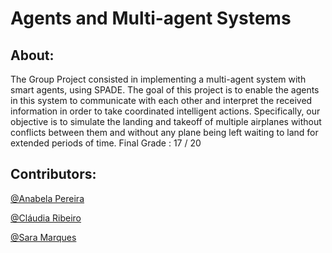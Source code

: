 #  Agents and Multi-agent Systems

## About:
The Group Project consisted in implementing a multi-agent system with smart agents, using SPADE. The goal of this project is to enable the agents in this system to communicate with each other and interpret the received information in order to take coordinated intelligent actions. Specifically, our objective is to simulate the landing and takeoff of multiple airplanes without conflicts between them and without any plane being left waiting to land for extended periods of time.
Final Grade : 17 / 20

## Contributors:
[@Anabela Pereira](https://github.com/alpereirinha)

[@Cláudia Ribeiro](https://github.com/claudiadmr)

[@Sara Marques](https://github.com/haz145)
